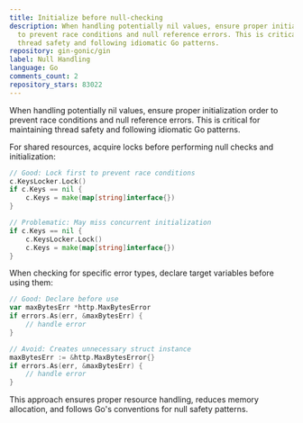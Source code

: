 ```yaml
---
title: Initialize before null-checking
description: When handling potentially nil values, ensure proper initialization order
  to prevent race conditions and null reference errors. This is critical for maintaining
  thread safety and following idiomatic Go patterns.
repository: gin-gonic/gin
label: Null Handling
language: Go
comments_count: 2
repository_stars: 83022
---
```


When handling potentially nil values, ensure proper initialization order to prevent race conditions and null reference errors. This is critical for maintaining thread safety and following idiomatic Go patterns.

For shared resources, acquire locks before performing null checks and initialization:

```go
// Good: Lock first to prevent race conditions
c.KeysLocker.Lock()
if c.Keys == nil {
    c.Keys = make(map[string]interface{})
}

// Problematic: May miss concurrent initialization
if c.Keys == nil {
    c.KeysLocker.Lock()
    c.Keys = make(map[string]interface{})
}
```

When checking for specific error types, declare target variables before using them:

```go
// Good: Declare before use
var maxBytesErr *http.MaxBytesError
if errors.As(err, &maxBytesErr) {
    // handle error
}

// Avoid: Creates unnecessary struct instance
maxBytesErr := &http.MaxBytesError{}
if errors.As(err, &maxBytesErr) {
    // handle error
}
```

This approach ensures proper resource handling, reduces memory allocation, and follows Go's conventions for null safety patterns.
